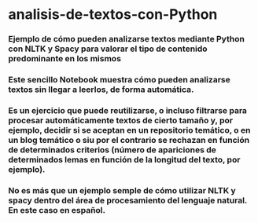 # analisis-de-textos-con-Python

### Ejemplo de cómo pueden analizarse textos mediante Python con NLTK y Spacy para valorar el tipo de contenido predominante en los mismos

### Este sencillo Notebook muestra cómo pueden analizarse textos sin llegar a leerlos, de forma automática.

### Es un ejercicio que puede reutilizarse, o incluso filtrarse para procesar automáticamente textos de cierto tamaño y, por ejemplo, decidir si se aceptan en un repositorio temático, o en un blog temático o siu por el contrario se rechazan en función de determinados criterios (número de apariciones de determinados lemas en función de la longitud del texto, por ejemplo).

### No es más que un ejemplo semple de cómo utilizar NLTK y spacy dentro del área de procesamiento del lenguaje natural. En este caso en español.

